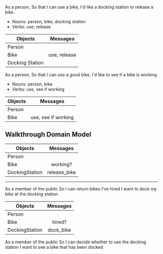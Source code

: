 As a person,
So that I can use a bike,
I'd like a docking station to release a bike.

- Nouns: person, bike, docking station
- Verbs: use, release

|Objects        |Messages    |
|---------------|:----------:|
|Person         |            |
|Bike           |use, release|
|Docking Station|            |

As a person,
So that I can use a good bike,
I'd like to see if a bike is working

- Nouns: person, bike
- Verbs: use, see if working

|Objects        |Messages           |
|---------------|:-----------------:|
|Person         |                   |
|Bike           |use, see if working|

Walkthrough Domain Model
-------------

|Objects        |Messages           |
|---------------|:-----------------:|
|Person         |                   |
|Bike           |working?           |
|DockingStation |release_bike       |

---

As a member of the public
So I can return bikes I've hired
I want to dock my bike at the docking station

|Objects        |Messages           |
|---------------|:-----------------:|
|Person         |                   |
|Bike           |hired?             |
|DockingStation |dock_bike          |

As a member of the public
So I can decide whether to use the docking station
I want to see a bike that has been docked
